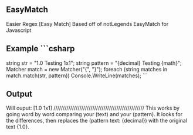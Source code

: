 ## EasyMatch
Easier Regex [Easy Match]
Based off of notLegends EasyMatch for Javascript

## Example ```csharp
string str = "1.0 Testing 1x1";
string pattern = "{decimal} Testing {math}";
Matcher match = new Matcher("{", "}");
foreach (string matches in match.match(str, pattern))
    Console.WriteLine(matches); ```
## Output
Will ouput:
[1.0
1x1]
/////////////////////////////////////////////////
This works by going word by word comparing your (text) and your (pattern). It looks for the differences, then replaces the (pattern text: {decimal}) with the original text {1.0}.
            
